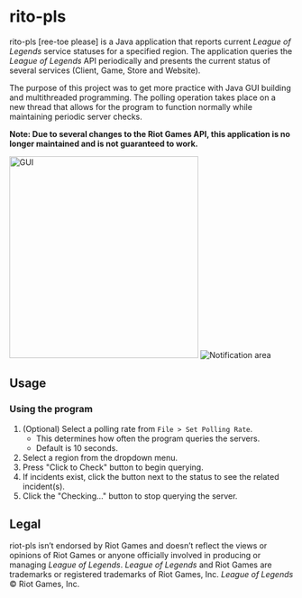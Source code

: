 # rito-pls
rito-pls [ree-toe please] is a Java application that reports current *League of Legends* service statuses for a specified region.  The application queries the *League of Legends* API periodically and presents the current status of several services (Client, Game, Store and Website).

The purpose of this project was to get more practice with Java GUI building and multithreaded programming.  The polling operation takes place on a new thread that allows for the program to function normally while maintaining periodic server checks.

**Note: Due to several changes to the Riot Games API, this application is no longer maintained and is not guaranteed to work.**

<img src="http://i.imgur.com/kdXiIhb.png" alt="GUI" width="335px" height="358px">
<img src="http://i.imgur.com/fAcPYfP.png" alt="Notification area">

## Usage

### Using the program
1. (Optional) Select a polling rate from `File > Set Polling Rate`.
   * This determines how often the program queries the servers.
   * Default is 10 seconds.
2. Select a region from the dropdown menu.
3. Press "Click to Check" button to begin querying.
4. If incidents exist, click the button next to the status to see the related incident(s).
5. Click the "Checking..." button to stop querying the server.


## Legal

riot-pls isn’t endorsed by Riot Games and doesn’t reflect the views or opinions of Riot Games or
anyone officially involved in producing or managing *League of Legends*. *League of Legends* and Riot Games
are trademarks or registered trademarks of Riot Games, Inc. *League of Legends* © Riot Games, Inc.
